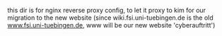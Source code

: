 this dir is for nginx reverse proxy config, to let it proxy to kim for our migration to the new website
(since wiki.fsi.uni-tuebingen.de is the old www.fsi.uni-tuebingen.de, www will be our new website 'cyberauftritt')
